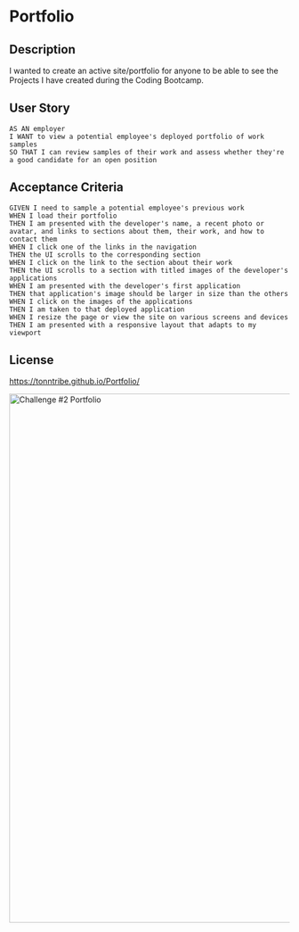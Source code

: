 # Portfolio

## Description
I wanted to create an active site/portfolio for anyone to be able to see the Projects I have created during the Coding Bootcamp.

## User Story

```
AS AN employer
I WANT to view a potential employee's deployed portfolio of work samples
SO THAT I can review samples of their work and assess whether they're a good candidate for an open position
```


## Acceptance Criteria

```
GIVEN I need to sample a potential employee's previous work
WHEN I load their portfolio
THEN I am presented with the developer's name, a recent photo or avatar, and links to sections about them, their work, and how to contact them
WHEN I click one of the links in the navigation
THEN the UI scrolls to the corresponding section
WHEN I click on the link to the section about their work
THEN the UI scrolls to a section with titled images of the developer's applications
WHEN I am presented with the developer's first application
THEN that application's image should be larger in size than the others
WHEN I click on the images of the applications
THEN I am taken to that deployed application
WHEN I resize the page or view the site on various screens and devices
THEN I am presented with a responsive layout that adapts to my viewport
```

## License

https://tonntribe.github.io/Portfolio/

<img width="949" alt="Challenge #2 Portfolio" src="https://user-images.githubusercontent.com/127579030/235264187-11e656a6-1583-4aa2-a950-3505232ae4e2.png">
